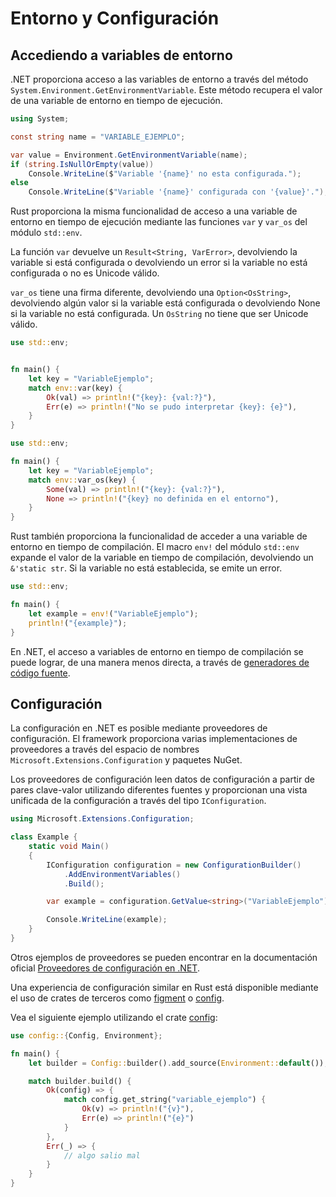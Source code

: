 # Entorno y Configuración

## Accediendo a variables de entorno

.NET proporciona acceso a las variables de entorno a través del método 
`System.Environment.GetEnvironmentVariable`. Este método recupera el valor de 
una variable de entorno en tiempo de ejecución.

```csharp
using System;

const string name = "VARIABLE_EJEMPLO";

var value = Environment.GetEnvironmentVariable(name);
if (string.IsNullOrEmpty(value))
    Console.WriteLine($"Variable '{name}' no esta configurada.");
else
    Console.WriteLine($"Variable '{name}' configurada con '{value}'.");
```

Rust proporciona la misma funcionalidad de acceso a una variable de entorno en 
tiempo de ejecución mediante las funciones `var` y `var_os` del módulo `std::env`.

La función `var` devuelve un `Result<String, VarError>`, devolviendo la variable
si está configurada o devolviendo un error si la variable no está configurada o 
no es Unicode válido.

`var_os` tiene una firma diferente, devolviendo una `Option<OsString>`, 
devolviendo algún valor si la variable está configurada o devolviendo None si la 
variable no está configurada. Un `OsString` no tiene que ser Unicode válido.

```rust
use std::env;


fn main() {
    let key = "VariableEjemplo";
    match env::var(key) {
        Ok(val) => println!("{key}: {val:?}"),
        Err(e) => println!("No se pudo interpretar {key}: {e}"),
    }
}
```

```rust
use std::env;

fn main() {
    let key = "VariableEjemplo";
    match env::var_os(key) {
        Some(val) => println!("{key}: {val:?}"),
        None => println!("{key} no definida en el entorno"),
    }
}
```

Rust también proporciona la funcionalidad de acceder a una variable de entorno 
en tiempo de compilación. El macro `env!` del módulo `std::env` expande el valor 
de la variable en tiempo de compilación, devolviendo un `&'static str`. Si la 
variable no está establecida, se emite un error.

```rust
use std::env;

fn main() {
    let example = env!("VariableEjemplo");
    println!("{example}");
}
```

En .NET, el acceso a variables de entorno en tiempo de compilación se puede 
lograr, de una manera menos directa, a través de 
[generadores de código fuente][source-gen].

[source-gen]: https://learn.microsoft.com/es-ES/dotnet/csharp/roslyn-sdk/source-generators-overview

## Configuración

La configuración en .NET es posible mediante proveedores de configuración. El 
framework proporciona varias implementaciones de proveedores a través del 
espacio de nombres `Microsoft.Extensions.Configuration` y paquetes NuGet.

Los proveedores de configuración leen datos de configuración a partir de pares 
clave-valor utilizando diferentes fuentes y proporcionan una vista unificada de 
la configuración a través del tipo `IConfiguration`.

```csharp
using Microsoft.Extensions.Configuration;

class Example {
    static void Main()
    {
        IConfiguration configuration = new ConfigurationBuilder()
            .AddEnvironmentVariables()
            .Build();

        var example = configuration.GetValue<string>("VariableEjemplo");

        Console.WriteLine(example);
    }
}
```

Otros ejemplos de proveedores se pueden encontrar en la documentación oficial 
[Proveedores de configuración en .NET][conf-net].

Una experiencia de configuración similar en Rust está disponible mediante el uso 
de crates de terceros como [figment] o [config].

Vea el siguiente ejemplo utilizando el crate [config]:

```rust
use config::{Config, Environment};

fn main() {
    let builder = Config::builder().add_source(Environment::default());

    match builder.build() {
        Ok(config) => {
            match config.get_string("variable_ejemplo") {
                Ok(v) => println!("{v}"),
                Err(e) => println!("{e}")
            }
        },
        Err(_) => {
            // algo salio mal
        }
    }
}

```

[conf-net]: https://learn.microsoft.com/es-ES/dotnet/core/extensions/configuration-providers
[figment]: https://crates.io/crates/figment
[config]: https://crates.io/crates/config

